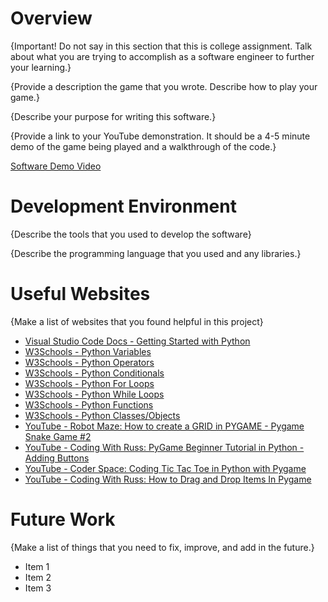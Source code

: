 # Overview

{Important!  Do not say in this section that this is college assignment.  Talk about what you are trying to accomplish as a software engineer to further your learning.}

{Provide a description the game that you wrote. Describe how to play your game.}

{Describe your purpose for writing this software.}

{Provide a link to your YouTube demonstration.  It should be a 4-5 minute demo of the game being played and a walkthrough of the code.}

[Software Demo Video](http://youtube.link.goes.here)

# Development Environment

{Describe the tools that you used to develop the software}

{Describe the programming language that you used and any libraries.}

# Useful Websites

{Make a list of websites that you found helpful in this project}
* [Visual Studio Code Docs - Getting Started with Python](https://code.visualstudio.com/docs/python/python-tutorial)
* [W3Schools - Python Variables](https://www.w3schools.com/python/python_variables.asp)
* [W3Schools - Python Operators](https://www.w3schools.com/python/python_operators.asp)
* [W3Schools - Python Conditionals](https://www.w3schools.com/python/python_conditions.asp)
* [W3Schools - Python For Loops](https://www.w3schools.com/python/python_for_loops.asp)
* [W3Schools - Python While Loops](https://www.w3schools.com/python/python_while_loops.asp)
* [W3Schools - Python Functions](https://www.w3schools.com/python/python_functions.asp)
* [W3Schools - Python Classes/Objects](https://www.w3schools.com/python/python_classes.asp)
* [YouTube - Robot Maze: How to create a GRID in PYGAME - Pygame Snake Game #2](https://www.youtube.com/watch?v=s_OOJaGmyXI)
* [YouTube - Coding With Russ: PyGame Beginner Tutorial in Python - Adding Buttons](https://www.youtube.com/watch?v=G8MYGDf_9ho)
* [YouTube - Coder Space: Coding Tic Tac Toe in Python with Pygame](https://www.youtube.com/watch?v=q_Nzuyvf3tw)
* [YouTube - Coding With Russ: How to Drag and Drop Items In Pygame](https://www.youtube.com/watch?v=Ro82dac_J1Y)

# Future Work

{Make a list of things that you need to fix, improve, and add in the future.}
* Item 1
* Item 2
* Item 3